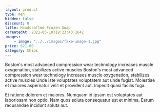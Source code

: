 ```yaml
---
layout: product
type: men
hidden: false
discount: 0
title: Handcrafted Frozen Soap
careatedAt: 2021-05-10T19:23:43.164Z
images:
    - image: "../../images/fake-image-1.jpg"
price: 621.00
category: Chips
---
```

Boston's most advanced compression wear technology increases muscle oxygenation, stabilizes active muscles
Boston's most advanced compression wear technology increases muscle oxygenation, stabilizes active muscles
Unde iste voluptates voluptatem aut unde fugiat. Molestiae et maiores aspernatur velit et provident aut. Impedit quasi facilis fuga.
 Et ratione dolorem et maiores. Numquam id ipsam est voluptates aut laboriosam non optio. Nam quos soluta consequatur est et minima. Earum recusandae incidunt soluta aut.

